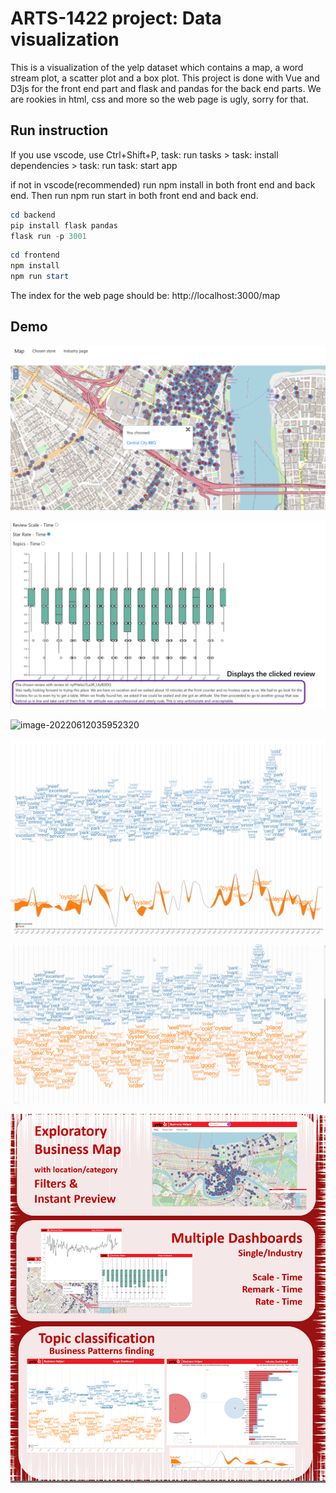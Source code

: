 # ARTS-1422 project: Data visualization
This is a visualization of the yelp dataset which contains a map, a word stream plot, a scatter plot and a box plot.
This project is done with Vue and D3js for the front end part and flask and pandas for the back end parts.
We are rookies in html, css and more so the web page is ugly, sorry for that.

## Run instruction

If you use vscode, use Ctrl+Shift+P,
task: run tasks > task: install dependencies > task: run task: start app

if not in vscode(recommended)
run npm install in both front end and back end.
Then run npm run start in both front end and back end.
```ps1
cd backend
pip install flask pandas
flask run -p 3001
```
```ps1
cd frontend
npm install
npm run start
```

The index for the web page should be:
http://localhost:3000/map

## Demo
![image-20220612034932439](README.assets\image-20220612034932439.png)

![image-20220612035856762](\README.assets\image-20220612035856762.png)

![image-20220612035952320](C:\Users\Cpdo\Desktop\ARTS-Porject\README.assets\image-20220612035952320.png)

![image-20220612035036255](README.assets\image-20220612035036255.png)

![wordstream](README.assets\wordstream.gif)

![image-20220612040056323](README.assets\image-20220612040056323.png)

